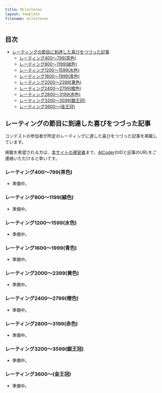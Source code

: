 ```yaml
---
title: Milestones
layout: template
filename: milestones
---
```


## 目次

<!-- START doctoc generated TOC please keep comment here to allow auto update -->
<!-- DON'T EDIT THIS SECTION, INSTEAD RE-RUN doctoc TO UPDATE -->

- [レーティングの節目に到達した喜びをつづった記事](#%E3%83%AC%E3%83%BC%E3%83%86%E3%82%A3%E3%83%B3%E3%82%B0%E3%81%AE%E7%AF%80%E7%9B%AE%E3%81%AB%E5%88%B0%E9%81%94%E3%81%97%E3%81%9F%E5%96%9C%E3%81%B3%E3%82%92%E3%81%A4%E3%81%A5%E3%81%A3%E3%81%9F%E8%A8%98%E4%BA%8B)
  - [レーティング400〜799(茶色)](#%E3%83%AC%E3%83%BC%E3%83%86%E3%82%A3%E3%83%B3%E3%82%B0400%E3%80%9C799%E8%8C%B6%E8%89%B2)
  - [レーティング800〜1199(緑色)](#%E3%83%AC%E3%83%BC%E3%83%86%E3%82%A3%E3%83%B3%E3%82%B0800%E3%80%9C1199%E7%B7%91%E8%89%B2)
  - [レーティング1200〜1599(水色)](#%E3%83%AC%E3%83%BC%E3%83%86%E3%82%A3%E3%83%B3%E3%82%B01200%E3%80%9C1599%E6%B0%B4%E8%89%B2)
  - [レーティング1600〜1999(青色)](#%E3%83%AC%E3%83%BC%E3%83%86%E3%82%A3%E3%83%B3%E3%82%B01600%E3%80%9C1999%E9%9D%92%E8%89%B2)
  - [レーティング2000〜2399(黄色)](#%E3%83%AC%E3%83%BC%E3%83%86%E3%82%A3%E3%83%B3%E3%82%B02000%E3%80%9C2399%E9%BB%84%E8%89%B2)
  - [レーティング2400〜2799(橙色)](#%E3%83%AC%E3%83%BC%E3%83%86%E3%82%A3%E3%83%B3%E3%82%B02400%E3%80%9C2799%E6%A9%99%E8%89%B2)
  - [レーティング2800〜3199(赤色)](#%E3%83%AC%E3%83%BC%E3%83%86%E3%82%A3%E3%83%B3%E3%82%B02800%E3%80%9C3199%E8%B5%A4%E8%89%B2)
  - [レーティング3200〜3599(銀王冠)](#%E3%83%AC%E3%83%BC%E3%83%86%E3%82%A3%E3%83%B3%E3%82%B03200%E3%80%9C3599%E9%8A%80%E7%8E%8B%E5%86%A0)
  - [レーティング3600〜(金王冠)](#%E3%83%AC%E3%83%BC%E3%83%86%E3%82%A3%E3%83%B3%E3%82%B03600%E3%80%9C%E9%87%91%E7%8E%8B%E5%86%A0)

<!-- END doctoc generated TOC please keep comment here to allow auto update -->

## レーティングの節目に到達した喜びをつづった記事

コンテストの参加者が所定のレーティングに達した喜びをつづった記事を掲載しています。

掲載を希望される方は、[本サイトの運営者](https://twitter.com/k_hiro1818)まで、[AtCoder](https://atcoder.jp/)のIDと記事のURLをご連絡いただけると幸いです。

### レーティング400〜799(茶色)

+ 準備中。

### レーティング800〜1199(緑色)

+ 準備中。

### レーティング1200〜1599(水色)

+ 準備中。

### レーティング1600〜1999(青色)

+ 準備中。

### レーティング2000〜2399(黄色)

+ 準備中。

### レーティング2400〜2799(橙色)

+ 準備中。

### レーティング2800〜3199(赤色)

+ 準備中。

### レーティング3200〜3599(銀王冠)

+ 準備中。

### レーティング3600〜(金王冠)

+ 準備中。
